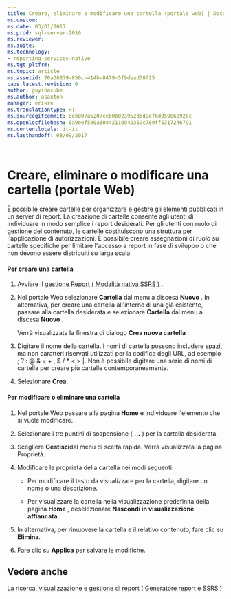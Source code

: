 ```yaml
---
title: Creare, eliminare o modificare una cartella (portale web) | Documenti Microsoft
ms.custom: 
ms.date: 03/01/2017
ms.prod: sql-server-2016
ms.reviewer: 
ms.suite: 
ms.technology:
- reporting-services-native
ms.tgt_pltfrm: 
ms.topic: article
ms.assetid: 70a38879-856c-414b-8479-5f9dead38f15
caps.latest.revision: 6
author: guyinacube
ms.author: asaxton
manager: erikre
ms.translationtype: HT
ms.sourcegitcommit: 0eb007a5207ceb0b023952d5d9ef6d95986092ac
ms.openlocfilehash: 6a9eef590a80442110d49359c789ff5317246791
ms.contentlocale: it-it
ms.lasthandoff: 08/09/2017

---
```

# <a name="create-delete-or-modify-a-folder-web-portal"></a>Creare, eliminare o modificare una cartella (portale Web)
  È possibile creare cartelle per organizzare e gestire gli elementi pubblicati in un server di report. La creazione di cartelle consente agli utenti di individuare in modo semplice i report desiderati. Per gli utenti con ruolo di gestione del contenuto, le cartelle costituiscono una struttura per l'applicazione di autorizzazioni. È possibile creare assegnazioni di ruolo su cartelle specifiche per limitare l'accesso a report in fase di sviluppo o che non devono essere distribuiti su larga scala.  
  
#### <a name="to-create-a-folder"></a>Per creare una cartella  
  
1.  Avviare il [gestione Report &#40; Modalità nativa SSRS &#41; ](http://msdn.microsoft.com/library/80949f9d-58f5-48e3-9342-9e9bf4e57896).  
  
2.  Nel portale Web selezionare **Cartella** dal menu a discesa **Nuovo** . In alternativa, per creare una cartella all'interno di una già esistente, passare alla cartella desiderata e selezionare **Cartella** dal menu a discesa **Nuovo** .  
  
     Verrà visualizzata la finestra di dialogo **Crea nuova cartella** .  
  
3.  Digitare il nome della cartella. I nomi di cartella possono includere spazi, ma non caratteri riservati utilizzati per la codifica degli URL, ad esempio ; ? : @ & = + , $ / * < > |. Non è possibile digitare una serie di nomi di cartella per creare più cartelle contemporaneamente.  
  
4.  Selezionare **Crea**.  
  
#### <a name="to-modify-or-delete-a-folder"></a>Per modificare o eliminare una cartella  
  
1.  Nel portale Web passare alla pagina **Home** e individuare l'elemento che si vuole modificare.  
  
2.  Selezionare i tre puntini di sospensione ( **...** ) per la cartella desiderata.  
  
3.  Scegliere **Gestisci**dal menu di scelta rapida. Verrà visualizzata la pagina Proprietà.  
  
4.  Modificare le proprietà della cartella nei modi seguenti:  
  
    -   Per modificare il testo da visualizzare per la cartella, digitare un nome o una descrizione.  
  
    -   Per visualizzare la cartella nella visualizzazione predefinita della pagina **Home** , deselezionare **Nascondi in visualizzazione affiancata**.  
  
5.  In alternativa, per rimuovere la cartella e il relativo contenuto, fare clic su **Elimina**.  
  
6.  Fare clic su **Applica** per salvare le modifiche.  
  
## <a name="see-also"></a>Vedere anche  
 [La ricerca, visualizzazione e gestione di report &#40; Generatore report e SSRS &#41;](../../reporting-services/report-builder/finding-viewing-and-managing-reports-report-builder-and-ssrs.md)  
  
  

